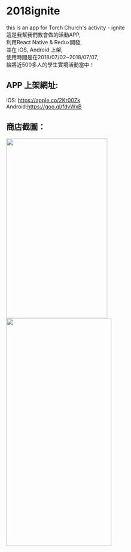 # 2018ignite
this is an app for Torch Church's  activity - ignite <br>
這是我幫我們教會做的活動APP, <br>
利用React Native & Redux開發, <br>
並在 iOS, Android 上架, <br>
使用時間是在2018/07/02~2018/07/07, <br>
給將近500多人的學生實境活動當中！<br>

## APP 上架網址:
iOS: https://apple.co/2Kr00Zk <br>
Android:https://goo.gl/fdvWxB

## 商店截圖：
<img src="https://i.imgur.com/ut9uak6.jpg" width="270" height="480"  />
<img src="https://i.imgur.com/NB7fXWk.jpg" width="281" height="609" />
